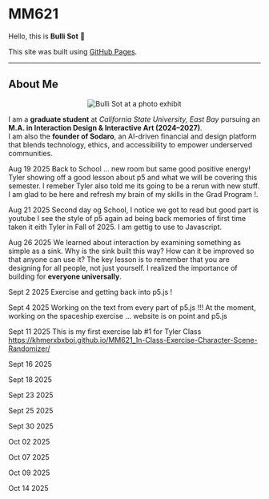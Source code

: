 # MM621  

Hello, this is **Bulli Sot** 👋  

This site was built using [GitHub Pages](https://www.jayaproduction.com).  

---

## About Me 

<p align="center">
  <img src="https://img1.wsimg.com/isteam/ip/fde17286-efac-49a5-9c0a-7345edcd472c/A.jpeg/:/cr=t:12.41%25,l:0%25,w:100%25,h:75.19%25/rs=w:600,h:451.12781954887214,cg=true"
       alt="Bulli Sot at a photo exhibit" />
</p> 

I am a **graduate student** at *California State University, East Bay* pursuing an **M.A. in Interaction Design & Interactive Art (2024–2027)**.  
I am also the **founder of Sodaro**, an AI-driven financial and design platform that blends technology, ethics, and accessibility to empower underserved communities.  


Aug 19 2025
Back to School ... new room but same good positive energy! Tyler showing off a good lesson about p5 and what we will be covering this semester. I remeber Tyler also told me its going to be a rerun with new stuff. I am glad to be here and refresh my brain of my skills in the Grad Program !.

Aug 21 2025
Second day og School, I notice we got to read but good part is youtube I see the style of p5 again ad being back memories of first time taken it eith Tyler in Fall of 2025. I am gettig to use to Javascript.

Aug 26 2025
We learned about interaction by examining something as simple as a sink. Why is the sink built this way? How can it be improved so that anyone can use it? The key lesson is to remember that you are designing for all people, not just yourself. I realized the importance of building for **everyone universally**.

Sept 2 2025
Exercise and getting back into p5.js !


Sept 4 2025
Working on the text from every part of p5.js !!!
At the moment, working on the spaceship exercise ... website is on point and p5.js

Sept 11 2025
This is my first exercise lab #1 for Tyler Class
https://khmerxbxboi.github.io/MM621_In-Class-Exercise-Character-Scene-Randomizer/

Sept 16 2025


Sept 18 2025

Sept 23 2025

Sept 25 2025

Sept 30 2025

Oct  02 2025

Oct  07 2025

Oct  09 2025

Oct  14 2025

